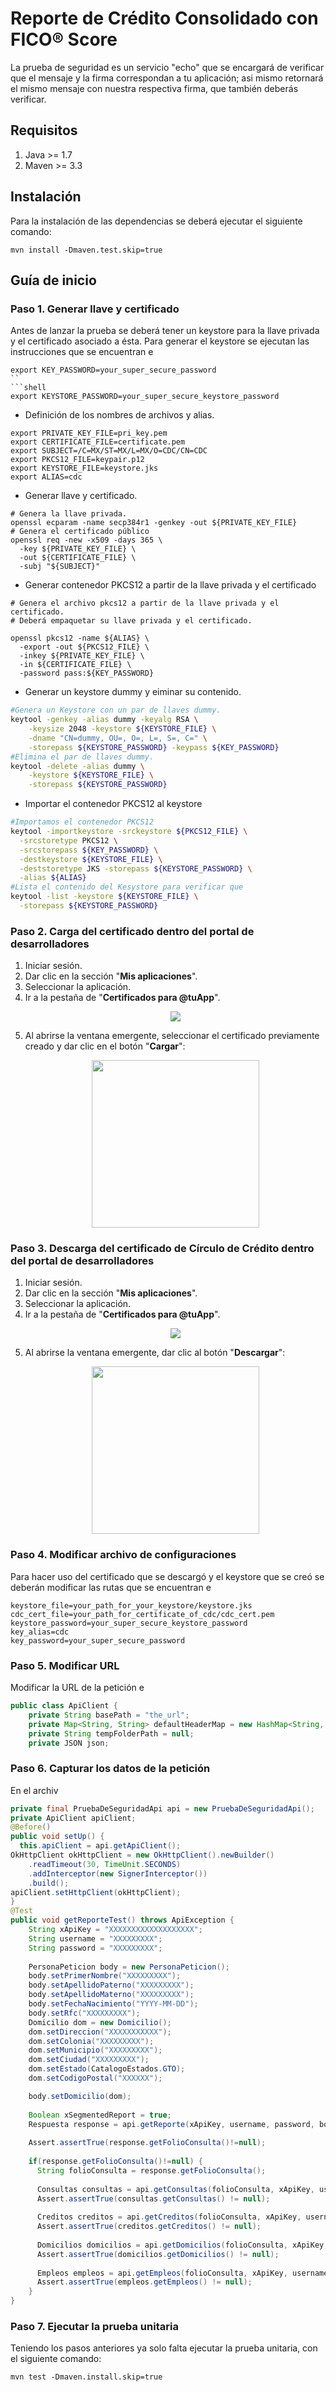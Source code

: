 # Reporte de Crédito Consolidado con FICO® Score

La prueba de seguridad es un servicio "echo" que se encargará de verificar que el mensaje y la firma correspondan a tu aplicación; asi mismo retornará el mismo mensaje con nuestra respectiva firma, que también deberás verificar.
## Requisitos

1. Java >= 1.7
2. Maven >= 3.3
## Instalación

Para la instalación de las dependencias se deberá ejecutar el siguiente comando:
```shell
mvn install -Dmaven.test.skip=true
```
## Guía de inicio
### Paso 1. Generar llave y certificado

Antes de lanzar la prueba se deberá tener un keystore para la llave privada y el certificado asociado a ésta.
Para generar el keystore se ejecutan las instrucciones que se encuentran e
```shell
export KEY_PASSWORD=your_super_secure_password
``
```shell
export KEYSTORE_PASSWORD=your_super_secure_keystore_password
```
- Definición de los nombres de archivos y alias.
```shell
export PRIVATE_KEY_FILE=pri_key.pem
export CERTIFICATE_FILE=certificate.pem
export SUBJECT=/C=MX/ST=MX/L=MX/O=CDC/CN=CDC
export PKCS12_FILE=keypair.p12
export KEYSTORE_FILE=keystore.jks
export ALIAS=cdc
```
- Generar llave y certificado.
```shell
# Genera la llave privada.
openssl ecparam -name secp384r1 -genkey -out ${PRIVATE_KEY_FILE}
# Genera el certificado público
openssl req -new -x509 -days 365 \
  -key ${PRIVATE_KEY_FILE} \
  -out ${CERTIFICATE_FILE} \
  -subj "${SUBJECT}"
```
- Generar contenedor PKCS12 a partir de la llave privada y el certificado
```shell
# Genera el archivo pkcs12 a partir de la llave privada y el certificado.
# Deberá empaquetar su llave privada y el certificado.

openssl pkcs12 -name ${ALIAS} \
  -export -out ${PKCS12_FILE} \
  -inkey ${PRIVATE_KEY_FILE} \
  -in ${CERTIFICATE_FILE} \
  -password pass:${KEY_PASSWORD}
```
- Generar un keystore dummy y eiminar su contenido.
```sh
#Genera un Keystore con un par de llaves dummy.
keytool -genkey -alias dummy -keyalg RSA \
    -keysize 2048 -keystore ${KEYSTORE_FILE} \
    -dname "CN=dummy, OU=, O=, L=, S=, C=" \
    -storepass ${KEYSTORE_PASSWORD} -keypass ${KEY_PASSWORD}
#Elimina el par de llaves dummy.
keytool -delete -alias dummy \
    -keystore ${KEYSTORE_FILE} \
    -storepass ${KEYSTORE_PASSWORD}
```
- Importar el contenedor PKCS12 al keystore
```sh
#Importamos el contenedor PKCS12
keytool -importkeystore -srckeystore ${PKCS12_FILE} \
  -srcstoretype PKCS12 \
  -srcstorepass ${KEY_PASSWORD} \
  -destkeystore ${KEYSTORE_FILE} \
  -deststoretype JKS -storepass ${KEYSTORE_PASSWORD} \
  -alias ${ALIAS}
#Lista el contenido del Kesystore para verificar que
keytool -list -keystore ${KEYSTORE_FILE} \
  -storepass ${KEYSTORE_PASSWORD}
```
### Paso 2. Carga del certificado dentro del portal de desarrolladores
 1. Iniciar sesión.
 2. Dar clic en la sección "**Mis aplicaciones**".
 3. Seleccionar la aplicación.
 4. Ir a la pestaña de "**Certificados para @tuApp**".
    <p align="center">
      <img src="https://github.com/APIHub-CdC/imagenes-cdc/blob/master/applications.png">
    </p>
 5. Al abrirse la ventana emergente, seleccionar el certificado previamente creado y dar clic en el botón "**Cargar**":
    <p align="center">
      <img src="https://github.com/APIHub-CdC/imagenes-cdc/blob/master/upload_cert.png" width="268">
    </p>
### Paso 3. Descarga del certificado de Círculo de Crédito dentro del portal de desarrolladores
 1. Iniciar sesión.
 2. Dar clic en la sección "**Mis aplicaciones**".
 3. Seleccionar la aplicación.
 4. Ir a la pestaña de "**Certificados para @tuApp**".
    <p align="center">
        <img src="https://github.com/APIHub-CdC/imagenes-cdc/blob/master/applications.png">
    </p>
 5. Al abrirse la ventana emergente, dar clic al botón "**Descargar**":
    <p align="center">
        <img src="https://github.com/APIHub-CdC/imagenes-cdc/blob/master/download_cert.png" width="268">
    </p>
### Paso 4. Modificar archivo de configuraciones

Para hacer uso del certificado que se descargó y el keystore que se creó se deberán modificar las rutas que se encuentran e
```properties
keystore_file=your_path_for_your_keystore/keystore.jks
cdc_cert_file=your_path_for_certificate_of_cdc/cdc_cert.pem
keystore_password=your_super_secure_keystore_password
key_alias=cdc
key_password=your_super_secure_password
```
### Paso 5. Modificar URL

Modificar la URL de la petición e
```java
public class ApiClient {
    private String basePath = "the_url";
    private Map<String, String> defaultHeaderMap = new HashMap<String, String>();
    private String tempFolderPath = null;
    private JSON json;
```
### Paso 6. Capturar los datos de la petición

En el archiv
```java
private final PruebaDeSeguridadApi api = new PruebaDeSeguridadApi();
private ApiClient apiClient;
@Before()
public void setUp() {
  this.apiClient = api.getApiClient();
OkHttpClient okHttpClient = new OkHttpClient().newBuilder()
    .readTimeout(30, TimeUnit.SECONDS)
    .addInterceptor(new SignerInterceptor())
    .build();
apiClient.setHttpClient(okHttpClient);
}
@Test
public void getReporteTest() throws ApiException {
    String xApiKey = "XXXXXXXXXXXXXXXXXXX";
    String username = "XXXXXXXXX";
    String password = "XXXXXXXXX";
    
    PersonaPeticion body = new PersonaPeticion();
    body.setPrimerNombre("XXXXXXXXX");
    body.setApellidoPaterno("XXXXXXXXX");
    body.setApellidoMaterno("XXXXXXXXX");
    body.setFechaNacimiento("YYYY-MM-DD");
    body.setRfc("XXXXXXXXX");
    Domicilio dom = new Domicilio();
    dom.setDireccion("XXXXXXXXXXX");
    dom.setColonia("XXXXXXXXX");
    dom.setMunicipio("XXXXXXXXX");
    dom.setCiudad("XXXXXXXXX");
    dom.setEstado(CatalogoEstados.GTO);
    dom.setCodigoPostal("XXXXXX");

    body.setDomicilio(dom);
    
    Boolean xSegmentedReport = true;
    Respuesta response = api.getReporte(xApiKey, username, password, body, xSegmentedReport);
    
    Assert.assertTrue(response.getFolioConsulta()!=null);
    
    if(response.getFolioConsulta()!=null) {
      String folioConsulta = response.getFolioConsulta();
      
      Consultas consultas = api.getConsultas(folioConsulta, xApiKey, username, password);
      Assert.assertTrue(consultas.getConsultas() != null);
      
      Creditos creditos = api.getCreditos(folioConsulta, xApiKey, username, password);
      Assert.assertTrue(creditos.getCreditos() != null);
      
      Domicilios domicilios = api.getDomicilios(folioConsulta, xApiKey, username, password);
      Assert.assertTrue(domicilios.getDomicilios() != null);
      
      Empleos empleos = api.getEmpleos(folioConsulta, xApiKey, username, password);
      Assert.assertTrue(empleos.getEmpleos() != null);
    } 
}
```
### Paso 7. Ejecutar la prueba unitaria

Teniendo los pasos anteriores ya solo falta ejecutar la prueba unitaria, con el siguiente comando:
```shell
mvn test -Dmaven.install.skip=true
```
